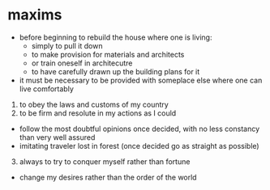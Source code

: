 # maxims

- before beginning to rebuild the house where one is living:
  - simply to pull it down
  - to make provision for materials and architects
  - or train oneself in architecutre
  - to have carefully drawn up the building plans for it
- it must be necessary to be provided with someplace else where one can live comfortably


1. to obey the laws and customs of my country
2. to be firm and resolute in my actions as I could
  - follow the most doubtful opinions once decided, with no less constancy than very well assured
  - imitating traveler lost in forest (once decided go as straight as possible)
3. always to try to conquer myself rather than fortune
  - change my desires rather than the order of the world
